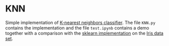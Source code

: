 # KNN

Simple implementation of [K-nearest neighbors classifier](https://en.wikipedia.org/wiki/K-nearest_neighbors_algorithm).  The file ``KNN.py`` contains the implementation and the file ``test.ipynb`` contains a demo together with a comparison with the [sklearn implementation](https://scikit-learn.org/stable/modules/generated/sklearn.neighbors.KNeighborsClassifier.html) on the [Iris data set](https://en.wikipedia.org/wiki/Iris_flower_data_set).
